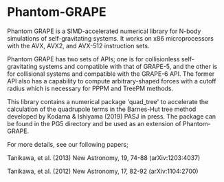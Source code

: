 # Phantom-GRAPE
Phantom GRAPE is a SIMD-accelerated numerical library for N-body
simulations of self-gravitating systems. It works on x86
microprocessors with the AVX, AVX2, and AVX-512 instruction sets.

Phantom GRAPE has two sets of APIs; one is for collisionless
self-gravitating systems and compatible with that of GRAPE-5, and the
other is for collisional systems and compatible with the GRAPE-6 API.
The former API also has a capability to compute arbitrary-shaped
forces with a cutoff radius which is necessary for PPPM and TreePM
methods.

This library contains a numerical package 'quad_tree' to accelerate
the calculation of the quadrupole terms in the Barnes-Hut tree method
developed by Kodama & Ishiyama (2019) PASJ in press.  The package can
be found in the PG5 directory and be used as an extension of
Phantom-GRAPE.

For more details, see our following papers;

Tanikawa, et al. (2013) New Astronomy, 19, 74-88  (arXiv:1203:4037)

Tanikawa, et al. (2012) New Astronomy, 17, 82-92  (arXiv:1104:2700)
